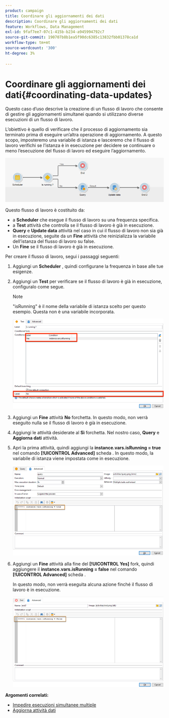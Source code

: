 ```yaml
---
product: campaign
title: Coordinare gli aggiornamenti dei dati
description: Coordinare gli aggiornamenti dei dati
feature: Workflows, Data Management
exl-id: 9faf7ee7-07c1-415b-b234-a945994792c7
source-git-commit: 190707b8b1ea5f90dc6385c13832fbb01378ca1d
workflow-type: tm+mt
source-wordcount: '300'
ht-degree: 3%

---
```


# Coordinare gli aggiornamenti dei dati{#coordinating-data-updates}



Questo caso d’uso descrive la creazione di un flusso di lavoro che consente di gestire gli aggiornamenti simultanei quando si utilizzano diverse esecuzioni di un flusso di lavoro.

L’obiettivo è quello di verificare che il processo di aggiornamento sia terminato prima di eseguire un’altra operazione di aggiornamento. A questo scopo, imposteremo una variabile di istanza e lasceremo che il flusso di lavoro verifichi se l’istanza è in esecuzione per decidere se continuare o meno l’esecuzione del flusso di lavoro ed eseguire l’aggiornamento.

![](assets/uc_dataupdate_wkf.png)

Questo flusso di lavoro è costituito da:

* a **Scheduler** che esegue il flusso di lavoro su una frequenza specifica.
* a **Test** attività che controlla se il flusso di lavoro è già in esecuzione.
* **Query** e **Update data** attività nel caso in cui il flusso di lavoro non sia già in esecuzione, seguite da un **Fine** attività che reinizializza la variabile dell’istanza del flusso di lavoro su false.
* Un **Fine** se il flusso di lavoro è già in esecuzione.

Per creare il flusso di lavoro, segui i passaggi seguenti:

1. Aggiungi un **Scheduler** , quindi configurane la frequenza in base alle tue esigenze.
1. Aggiungi un **Test** per verificare se il flusso di lavoro è già in esecuzione, configuralo come segue.

   >[!NOTE]
   >
   >&quot;isRunning&quot; è il nome della variabile di istanza scelto per questo esempio. Questa non è una variabile incorporata.

   ![](assets/uc_dataupdate_test.png)

1. Aggiungi un **Fine** attività **No** forchetta. In questo modo, non verrà eseguito nulla se il flusso di lavoro è già in esecuzione.
1. Aggiungi le attività desiderate al **Sì** forchetta. Nel nostro caso, **Query** e **Aggiorna dati** attività.
1. Apri la prima attività, quindi aggiungi la **instance.vars.isRunning = true** nel comando **[!UICONTROL Advanced]** scheda . In questo modo, la variabile di istanza viene impostata come in esecuzione.

   ![](assets/uc_dataupdate_query.png)

1. Aggiungi un **Fine** attività alla fine del **[!UICONTROL Yes]** fork, quindi aggiungere il **instance.vars.isRunning = false** nel comando **[!UICONTROL Advanced]** scheda .

   In questo modo, non verrà eseguita alcuna azione finché il flusso di lavoro è in esecuzione.

   ![](assets/uc_dataupdate_end.png)

**Argomenti correlati:**

* [Impedire esecuzioni simultanee multiple](monitor-workflow-execution.md#preventing-simultaneous-multiple-executions)
* [Aggiorna attività dati](update-data.md)

